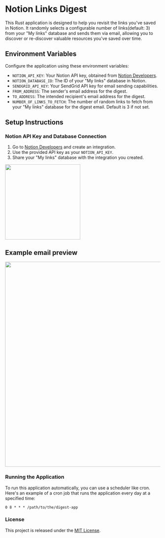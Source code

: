 # Notion Links Digest

This Rust application is designed to help you revisit the links you've saved in Notion. It randomly selects a configurable number of links(default: 3) from your "My links" database and sends them via email, allowing you to discover or re-discover valuable resources you've saved over time.

## Environment Variables

Configure the application using these environment variables:

- `NOTION_API_KEY`: Your Notion API key, obtained from [Notion Developers](https://developers.notion.com/).
- `NOTION_DATABASE_ID`: The ID of your "My links" database in Notion.
- `SENDGRID_API_KEY`: Your SendGrid API key for email sending capabilities.
- `FROM_ADDRESS`: The sender's email address for the digest.
- `TO_ADDRESS`: The intended recipient's email address for the digest.
- `NUMBER_OF_LINKS_TO_FETCH`: The number of random links to fetch from your "My links" database for the digest email. Default is 3 if not set.

## Setup Instructions

### Notion API Key and Database Connection

1. Go to [Notion Developers](https://developers.notion.com/) and create an integration.
2. Use the provided API key as your `NOTION_API_KEY`.
3. Share your "My links" database with the integration you created.
  <img width="244" alt="" src="https://github.com/vimalvnair/notion-digest/assets/1711390/88e8f7fc-6bb2-475a-acb2-0d52c373d659">


## Example email preview
<img width="665" alt="" src="https://github.com/vimalvnair/notion-digest/assets/1711390/4a6edcf7-1106-4e01-9ae1-9d2150b22954">


### Running the Application

To run this application automatically, you can use a scheduler like cron. Here's an example of a cron job that runs the application every day at a specified time:

```crontab
0 8 * * * /path/to/the/digest-app
```

### License

This project is released under the [MIT License](https://opensource.org/license/mit/).
